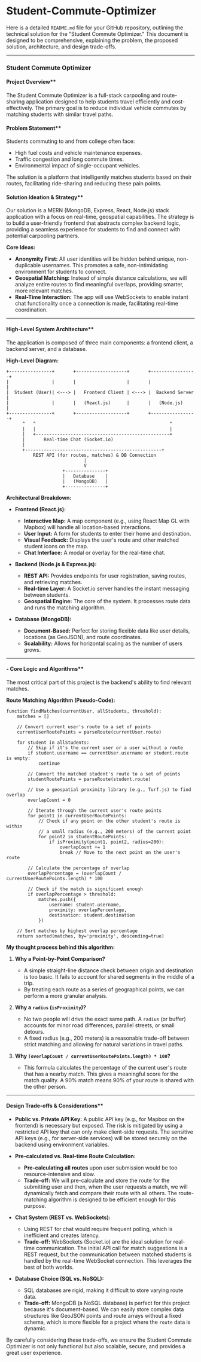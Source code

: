 # Student-Commute-Optimizer
Here is a detailed `README.md` file for your GitHub repository, outlining the technical solution for the "Student Commute Optimizer." This document is designed to be comprehensive, explaining the problem, the proposed solution, architecture, and design trade-offs.

-----

### **Student Commute Optimizer**

####  Project Overview**

The Student Commute Optimizer is a full-stack carpooling and route-sharing application designed to help students travel efficiently and cost-effectively. The primary goal is to reduce individual vehicle commutes by matching students with similar travel paths.


####  Problem Statement**

Students commuting to and from college often face:

  * High fuel costs and vehicle maintenance expenses.
  * Traffic congestion and long commute times.
  * Environmental impact of single-occupant vehicles.

The solution is a platform that intelligently matches students based on their routes, facilitating ride-sharing and reducing these pain points.

####  Solution Ideation & Strategy**

Our solution is a MERN (MongoDB, Express, React, Node.js) stack application with a focus on real-time, geospatial capabilities. The strategy is to build a user-friendly frontend that abstracts complex backend logic, providing a seamless experience for students to find and connect with potential carpooling partners.

**Core Ideas:**

  * **Anonymity First:** All user identities will be hidden behind unique, non-duplicable usernames. This promotes a safe, non-intimidating environment for students to connect.
  * **Geospatial Matching:** Instead of simple distance calculations, we will analyze entire routes to find meaningful overlaps, providing smarter, more relevant matches.
  * **Real-Time Interaction:** The app will use WebSockets to enable instant chat functionality once a connection is made, facilitating real-time coordination.

-----

####  High-Level System Architecture**

The application is composed of three main components: a frontend client, a backend server, and a database.

**High-Level Diagram:**

```
+----------------+       +-------------------+       +-----------------+
|                |       |                   |       |                 |
|  Student (User)| <---> |   Frontend Client | <---> |  Backend Server |
|                |       |   (React.js)      |       |   (Node.js)     |
+----------------+       +-------------------+       +-----------------+
      ^   ^                                                  ^
      |   |                                                  |
      |   +--------------------------------------------------+
      |       Real-time Chat (Socket.io)
      |
      +---------------------------------------------------+
          REST API (for routes, matches) & DB Connection
                             |
                             V
                     +---------------+
                     |   Database    |
                     |   (MongoDB)   |
                     +---------------+
```

**Architectural Breakdown:**

  * **Frontend (React.js):**

      * **Interactive Map:** A map component (e.g., using React Map GL with Mapbox) will handle all location-based interactions.
      * **User Input:** A form for students to enter their home and destination.
      * **Visual Feedback:** Displays the user's route and other matched student icons on the map.
      * **Chat Interface:** A modal or overlay for the real-time chat.

  * **Backend (Node.js & Express.js):**

      * **REST API:** Provides endpoints for user registration, saving routes, and retrieving matches.
      * **Real-time Layer:** A Socket.io server handles the instant messaging between students.
      * **Geospatial Engine:** The core of the system. It processes route data and runs the matching algorithm.

  * **Database (MongoDB):**

      * **Document-Based:** Perfect for storing flexible data like user details, locations (as GeoJSON), and route coordinates.
      * **Scalability:** Allows for horizontal scaling as the number of users grows.

-----

#### - Core Logic and Algorithms**

The most critical part of this project is the backend's ability to find relevant matches.

**Route Matching Algorithm (Pseudo-Code):**

```
function findMatches(currentUser, allStudents, threshold):
    matches = []
    
    // Convert current user's route to a set of points
    currentUserRoutePoints = parseRoute(currentUser.route)
    
    for student in allStudents:
        // Skip if it's the current user or a user without a route
        if student.username == currentUser.username or student.route is empty:
            continue
            
        // Convert the matched student's route to a set of points
        studentRoutePoints = parseRoute(student.route)
        
        // Use a geospatial proximity library (e.g., Turf.js) to find overlap
        overlapCount = 0
        
        // Iterate through the current user's route points
        for point1 in currentUserRoutePoints:
            // Check if any point on the other student's route is within
            // a small radius (e.g., 200 meters) of the current point
            for point2 in studentRoutePoints:
                if isProximity(point1, point2, radius=200):
                    overlapCount += 1
                    break // Move to the next point on the user's route
        
        // Calculate the percentage of overlap
        overlapPercentage = (overlapCount / currentUserRoutePoints.length) * 100
        
        // Check if the match is significant enough
        if overlapPercentage > threshold:
            matches.push({
                username: student.username,
                proximity: overlapPercentage,
                destination: student.destination
            })
            
    // Sort matches by highest overlap percentage
    return sorted(matches, by='proximity', descending=true)
```

**My thought process behind this algorithm:**

1.  **Why a Point-by-Point Comparison?**

      * A simple straight-line distance check between origin and destination is too basic. It fails to account for shared segments in the middle of a trip.
      * By treating each route as a series of geographical points, we can perform a more granular analysis.

2.  **Why a `radius` (`isProximity`)?**

      * No two people will drive the exact same path. A `radius` (or buffer) accounts for minor road differences, parallel streets, or small detours.
      * A fixed radius (e.g., 200 meters) is a reasonable trade-off between strict matching and allowing for natural variations in travel paths.

3.  **Why `(overlapCount / currentUserRoutePoints.length) * 100`?**

      * This formula calculates the percentage of the current user's route that has a nearby match. This gives a meaningful score for the match quality. A 90% match means 90% of your route is shared with the other person.

-----

####  Design Trade-offs & Considerations**

  * **Public vs. Private API Key:** A public API key (e.g., for Mapbox on the frontend) is necessary but exposed. The risk is mitigated by using a restricted API key that can only make client-side requests. The sensitive API keys (e.g., for server-side services) will be stored securely on the backend using environment variables.

  * **Pre-calculated vs. Real-time Route Calculation:**

      * **Pre-calculating all routes** upon user submission would be too resource-intensive and slow.
      * **Trade-off:** We will pre-calculate and store the route for the submitting user and then, when the user requests a match, we will dynamically fetch and compare their route with all others. The route-matching algorithm is designed to be efficient enough for this purpose.

  * **Chat System (REST vs. WebSockets):**

      * Using REST for chat would require frequent polling, which is inefficient and creates latency.
      * **Trade-off:** WebSockets (Socket.io) are the ideal solution for real-time communication. The initial API call for match suggestions is a REST request, but the communication between matched students is handled by the real-time WebSocket connection. This leverages the best of both worlds.

  * **Database Choice (SQL vs. NoSQL):**

      * SQL databases are rigid, making it difficult to store varying route data.
      * **Trade-off:** MongoDB (a NoSQL database) is perfect for this project because it's document-based. We can easily store complex data structures like GeoJSON points and route arrays without a fixed schema, which is more flexible for a project where the `route` data is dynamic.

By carefully considering these trade-offs, we ensure the Student Commute Optimizer is not only functional but also scalable, secure, and provides a great user experience.
